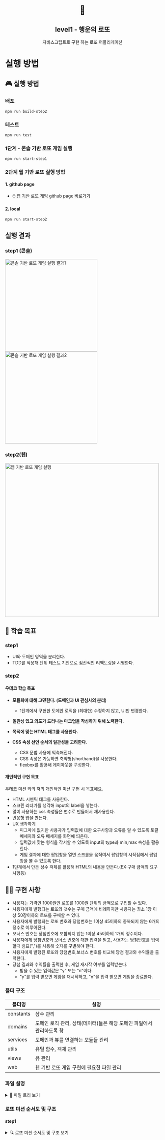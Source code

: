 <h1 align="middle">🎱</h1>
<h2 align="middle">level1 - 행운의 로또</h2>
<p align="middle">자바스크립트로 구현 하는 로또 어플리케이션</p>

# 실행 방법

## 🎮 실행 방법

### 배포

```dash
npm run build-step2
```

### 테스트

```dash
npm run test
```

### 1단계 - 콘솔 기반 로또 게임 실행

```dash
npm run start-step1
```

### 2단계 웹 기반 로또 실행 방법

#### 1. github page

- [🖱️ 웹 기반 로또 게임 github page 바로가기](https://badahertz52.github.io/javascript-lotto/dist/)

#### 2. local

```dash
npm run start-step2
```

## 실행 결과

### step1 (콘솔)

<img src="./console_lotto_game1.png" alt="콘솔 기반 로또 게임 실행 결과1" width="300px"/>
<img src="./console_lotto_game2.png" alt="콘솔 기반 로또 게임 실행 결과2" width="300px"/>

### step2(웹)

<img src="./step2.gif" width="500px" alt="웹 기반 로또 게임 실행" />

## 🏫 학습 목표

### step1

- UI와 도메인 영역을 분리한다.
- TDD를 적용해 단위 테스트 기반으로 점진적인 리팩토링을 시행한다.

### step2

#### 우테코 학습 목표

- **모듈화에 대해 고민한다. (도메인과 UI 관심사의 분리)**

  - 1단계에서 구현한 도메인 로직을 (최대한) 수정하지
    않고, UI만 변경한다.

- **일관성 있고 의도가 드러나는 마크업을 작성하기 위해 노력한다.**

- **목적에 맞는 HTML 태그를 사용한다.**
- **CSS 속성 선언 순서의 일관성을 고려한다.**
  - CSS 문법 사용에 익숙해진다.
  - CSS 속성은 가능하면 축약형(shorthand)을 사용한다.
  - flexbox를 활용해 레이아웃을 구성한다.

#### 개인적인 구현 목표

우테코 미션 외의 저의 개인적인 미션 구현 시 목표에요.

- HTML 시멘틱 태그를 사용한다.
- 스크린 리더기를 생각해 input의 label을 넣는다.
- 많이 사용하는 css 속성들은 변수로 만들어서 재사용한다.
- 반응형 웹을 만든다.
- UX 생각하기
  - 피그마에 없지만 사용자가 입력값에 대한 요구사항과 오류를 알 수 있도록 토클 메세지와 오류 메세지를 화면에 띄운다.
  - 입력값에 맞는 형식을 작서할 수 있도록 input의 type과 min,max 속성을 활용한다.
  - 게임 결과에 대한 팝업창을 열면 스크롤을 움직여서 팝업창의 시작점에서 팝업창을 볼 수 있도록 한다.
- 1단계에서 만든 상수 객체를 활용해 HTML의 내용을 만든다.(EX:구매 금액의 요구 사항등)

## 🏃‍♀️ 구현 사항

- 사용자는 가격인 1000원인 로또를 1000원 단위의 금액으로 구입할 수 있다.
- 사용자에게 발행되는 로또의 갯수는 구매 금액에 비례하지만 사용자는 최소 1장 이상 50장이하의 로또를 구매할 수 있다.
- 사용자에게 발행되는 로또 번호와 당첨번호는 1이상 45이하의 중복되지 않는 6개의 정수로 이루어진다.
- 보너스 번호는 당첨번호에 포함되지 않는 1이상 45이하의 1개의 정수이다.
- 사용자에게 당첨번호와 보너스 번호에 대한 입력을 받고, 사용자는 당첨번호를 입력할때 쉼표(",")를 사용해 숫자를 구별해야 한다.
- 사용자에게 발행된 로또와 당첨번호,보너스 번호를 비교해 당첨 결과와 수익률을 출력한다.
- 당첨 결과와 수익률을 출력한 후, 게임 재시작 여부를 입력받는다.
  - 받을 수 있는 입력값은 "y" 또는 "n"이다.
  - "y"를 입력 받으면 게임을 재시작하고, "n"을 입력 받으면 게임을 종료한다.

### 폴더 구조

| 폴더명    | 설명                                                                  |
| --------- | --------------------------------------------------------------------- |
| constants | 상수 관리                                                             |
| domains   | 도메인 로직 관리, 상태(데이터)들은 해당 도메인 파일에서 관리하도록 함 |
| services  | 도메인과 뷰를 연결하는 모듈들 관리                                    |
| utils     | 유틸 함수, 객체 관리                                                  |
| views     | 뷰 관리                                                               |
| web       | 웹 기반 로또 게임 구현에 필요한 파일 관리                             |

### 파일 설명

<details>
<summary>📜 파일 트리 보기</summary>
<div markdown="1">

```
src
 ┣ constants
 ┃ ┣ delimiters.js : 글자등을 구분할 때 사용되는 특수 문자 상수 관리
 ┃ ┣ index.js
 ┃ ┣ messages.js : 입출력 관련 상수 관리
 ┃ ┗ rules.js : 게임 룰에 관련 된 상수 관리
 ┣ domains
 ┃ ┣ Bonus.js : 보너스 번호에 대한 유효성 검사 및 로또 번호에 보너스 번호가 있는 지 여부를 확인하는 모듈
 ┃ ┣ GameRestartChecker.js : 게임 재시작 입력값에 대한 유효성 검사와 게임 재시작 여부를 확인하는 모듈
 ┃ ┣ index.js
 ┃ ┣ Lotto.js :로또 번호들에 대한 유효성 검사를 진행하고 유효한 로또 번호들을 관리하는 모듈
 ┃ ┣ LottoMachine.js : 구입 금액에 따른 로또들을 발행하고 구입금액과 발행된 로또들을 관리하는 모듈
 ┃ ┣ LottoNumber.js :한 개의 로또 번호에 대한 유효성 검사를 진행하고 유효한 로또 번호를 관리하는 모듈
 ┃ ┣ LottoResultsHelper.js : LottoMachine,WinningLotto,Bonus 모듈을 관리하는 상위 모듈로, 이들을 실행시켜서 발행된 로또 티켓 모두에 대한 당첨번호와 보너스 번호화의 일치 결과를 계산하는 모듈
 ┃ ┣ Statistics.js : 당첨 번호,보너스 번호와 발행된 로또 번호의 일치 여부 결과를 이용해 통계(등수별 일치 개수)와 수익률을 계산하는 모듈
 ┃ ┗ WinningLotto.js : 유효성 검사 유틸함수와 Lotto를 활용해 당첨 로또 번호들에 대한 유효성 검사를 진행하며 유효한 당첨 번호들 관리하하고 발행된 로또 티켓 한 장에 대한 당첨 번호와 보너스 번호를 비교하는 모듈
 ┣ services
 ┃ ┣ GameManager.js :LottoGame의 상위 모듈로, LottoGame를 실행 게임을 시작하고 GameRestartChecker를 통해 게임 재시작과 종료를 관리하는 모듈
 ┃ ┣ index.js
 ┃ ┣ InputController.js
 ┃ ┗ LottoGame.js :InputController와 LottoResultHelper,Statistics를 실행해 로또 게임을 진행하는 모듈로
 ┣ utils
 ┃ ┣ Console.js : 콘솔 입출력에 대한 모듈
 ┃ ┣ index.js
 ┃ ┣ RandomNumber.js :랜덤 숫자 생성하는 모듈
 ┃ ┗ validatorsUtils.js : 유효성 검사 시에 사용되는 유틸 함수들 관리
 ┣ views
 ┃ ┣ index.js
 ┃ ┣ InputView.js
 ┃ ┗ OutputView.js
 ┣ web
 ┃ ┣ css
 ┃ ┃ ┣ main.css
 ┃ ┃ ┣ _app.css
 ┃ ┃ ┣ _common.css
 ┃ ┃ ┣ _contents.css
 ┃ ┃ ┣ _modal.css
 ┃ ┃ ┣ _reset.css
 ┃ ┃ ┣ _rule.css
 ┃ ┃ ┗ _style-constants.css
 ┃ ┣ js
 ┃ ┃ ┣ HtmlTextInjectorWithConstants.js
 ┃ ┃ ┣ HtmlTextInjectorWithGameResults.js
 ┃ ┃ ┣ LottoMachineGenerator.js
 ┃ ┃ ┣ StatisticsModalController.js
 ┃ ┃ ┣ utils.js
 ┃ ┃ ┣ WebLottoGameController.js
 ┃ ┃ ┗ WinningLottoAndBonusGenerator.js
 ┣ GameApp.js : 게임 실행 시,  GameManager을 실행 해 게임을 진행하는 모듈
 ┣ step1-index.js
 ┗ step2-index.js

```

</div>
</details>

### 로또 미션 순서도 및 구조

#### step1

<details>
<summary>🔍 로또 미션 순서도 및 구조 보기</summary>
<div markdown="1">

<img src="./로또미션_순서도_구조.png" alt="로또 미션 순서도 및 구조">

</div>
</details>
